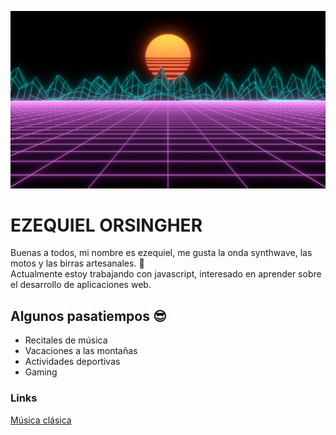 ![imgSynth](./assets/DR4BP4M.gif "imgSynth")
# EZEQUIEL ORSINGHER

Buenas a todos, mi nombre es ezequiel, me gusta la onda synthwave, las motos y las birras artesanales. :beers:  
  Actualmente estoy trabajando con javascript, interesado en aprender sobre el desarrollo de aplicaciones web.

## Algunos pasatiempos :sunglasses:
* Recitales de música
* Vacaciones a las montañas
* Actividades deportivas
* Gaming

### Links
[Música clásica](https://www.youtube.com/watch?v=D2ts2GWOSv8)
